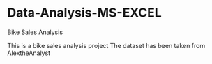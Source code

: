 # Data-Analysis-MS-EXCEL
Bike Sales Analysis


This is a bike sales analysis project
The dataset has been taken from AlextheAnalyst
